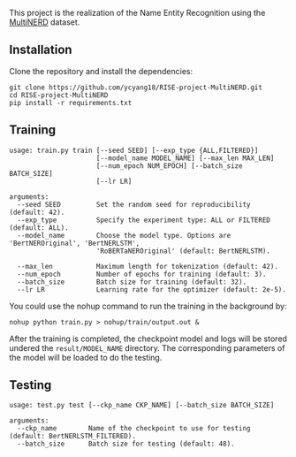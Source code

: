 This project is the realization of the Name Entity Recognition using the [MultiNERD](https://huggingface.co/datasets/Babelscape/multinerd?row=17) dataset.

## Installation 

Clone the repository and install the dependencies:
```
git clone https://github.com/ycyang18/RISE-project-MultiNERD.git
cd RISE-project-MultiNERD
pip install -r requirements.txt 
```

## Training

```
usage: train.py train [--seed SEED] [--exp_type {ALL,FILTERED}]
                      [--model_name MODEL_NAME] [--max_len MAX_LEN]
                      [--num_epoch NUM_EPOCH] [--batch_size BATCH_SIZE]
                      [--lr LR]

arguments:
  --seed SEED         Set the random seed for reproducibility (default: 42).
  --exp_type          Specify the experiment type: ALL or FILTERED (default: ALL).
  --model_name        Choose the model type. Options are 'BertNEROriginal', 'BertNERLSTM', 
                      'RoBERTaNEROriginal' (default: BertNERLSTM).
                        
  --max_len           Maximum length for tokenization (default: 42).
  --num_epoch         Number of epochs for training (default: 3).
  --batch_size        Batch size for training (default: 32).
  --lr LR             Learning rate for the optimizer (default: 2e-5).
```

You could use the nohup command to run the training in the background by:

```
nohup python train.py > nohup/train/output.out &
```

After the training is completed, the checkpoint model and logs will be stored undered the `result/MODEL_NAME` directory.
The corresponding parameters of the model will be loaded to do the testing.


## Testing

```
usage: test.py test [--ckp_name CKP_NAME] [--batch_size BATCH_SIZE]

arguments:
  --ckp_name        Name of the checkpoint to use for testing (default: BertNERLSTM_FILTERED).
  --batch_size      Batch size for testing (default: 48).
```
